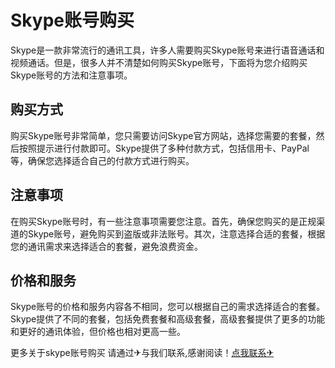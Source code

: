 # Skype账号购买

Skype是一款非常流行的通讯工具，许多人需要购买Skype账号来进行语音通话和视频通话。但是，很多人并不清楚如何购买Skype账号，下面将为您介绍购买Skype账号的方法和注意事项。

## 购买方式

购买Skype账号非常简单，您只需要访问Skype官方网站，选择您需要的套餐，然后按照提示进行付款即可。Skype提供了多种付款方式，包括信用卡、PayPal等，确保您选择适合自己的付款方式进行购买。

## 注意事项

在购买Skype账号时，有一些注意事项需要您注意。首先，确保您购买的是正规渠道的Skype账号，避免购买到盗版或非法账号。其次，注意选择合适的套餐，根据您的通讯需求来选择适合的套餐，避免浪费资金。

## 价格和服务

Skype账号的价格和服务内容各不相同，您可以根据自己的需求选择适合的套餐。Skype提供了不同的套餐，包括免费套餐和高级套餐，高级套餐提供了更多的功能和更好的通讯体验，但价格也相对更高一些。

更多关于skype账号购买 请通过✈与我们联系,感谢阅读！[点我联系✈](https://dev.k02.cc)